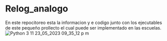 # Relog_analogo
En este repocitoreo esta la informacion y e codigo junto con los ejecutables de este pequeño prollecto el cual puede ser implementado en las escuelas.
![Python 3 11 23_05_2023 09_35_12 p  m](https://github.com/patopollounix/Relog_analogo/assets/133402854/8d153743-59e0-4bf1-b841-6f75a5639420)
